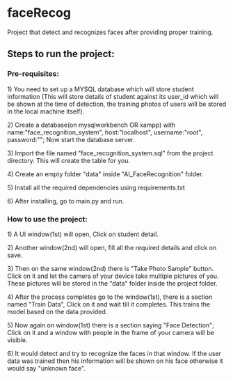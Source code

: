# faceRecog
Project that detect and recognizes faces after providing proper training.

<h2>Steps to run the project:</h2>
<h3>Pre-requisites:</h3>
<p>1) You need to set up a MYSQL database which will store student information (This will store details of student against its user_id which will be shown at the time of detection, the training photos of users will be stored in the local machine itself).</p>
<p>2) Create a database(on mysqlworkbench OR xampp) with name:"face_recognition_system", host:"localhost", username:"root", password:""; Now start the database server.</p>
<p>3) Import the file named "face_recognition_system.sql" from the project directory. This will create the table for you.</p>
<p>4) Create an empty folder "data" inside "AI_FaceRecognition" folder.</p>
<p>5) Install all the required dependencies using requirements.txt</p>
<p>6) After installing, go to main.py and run.</p>
<h3>How to use the project:</h3>
<p>1) A UI window(1st) will open, Click on student detail.</p>
<p>2) Another window(2nd) will open, fill all the required details and click on save.</p>
<p>3) Then on the same window(2nd) there is "Take Photo Sample" button. Click on it and let the camera of your device take multiple pictures of you. These pictures will be stored in the "data" folder inside the project folder.</p>
<p>4) After the process completes go to the window(1st), there is a section named "Train Data", Click on it and wait till it completes. This trains the model based on the data provided.</p>
<p>5) Now again on window(1st) there is a section saying "Face Detection"; Click on it and a window with people in the frame of your camera will be visible.</p>
<p>6) It would detect and try to recognize the faces in that window. If the user data was trained then his information will be shown on his face otherwise it would say "unknown face".</p>
